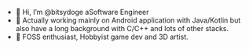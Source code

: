  - 👋 Hi, I’m @bitsydoge aSoftware Engineer
 - 👀 Actually working mainly on Android application with Java/Kotlin but also have a long background with C/C++ and lots of other stacks.
 - 🌱 FOSS enthusiast, Hobbyist game dev and 3D artist.
